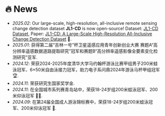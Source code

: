 # 🔥 News
- *2025.02*: Our large-scale, high-resolution, all-inclusive remote sensing change detection dataset **JL1-CD** is now open-source! Dataset: [JL1-CD Dataset](https://github.com/circleLZY/MTKD-CD), Paper: [JL1-CD: A Large-Scale High-Resolution All-Inclusive Change Detection Dataset](https://arxiv.org/pdf/2502.13407) 📂.
- *2025.01*: 获得第二届“吉林一号”杯卫星遥感应用青年创新创业大赛 赛题A“高分辨率遥感数据道路提取研究”冠军和赛题B“高分辨率遥感影像全要素变化检测研究”亚军.
- *2024.12*: 荣获2024-2025年度清华大学马约翰杯游泳比赛甲组男子200米蛙泳冠军、6×50米自由泳接力冠军，助力电子系问鼎2024年游泳马杯甲组冠军 🏆.
- *2024.11*: 荣获研究生国家奖学金.
- *2024.11*: 在全国城市系列赛青岛站中，荣获18-24岁组200米蛙泳冠军、200米仰泳冠军 🏊‍♂️.
- *2024.09*: 在第24届全国成人游泳锦标赛中，荣获18-24岁组200米蛙泳冠军、200米仰泳冠军 🏅.